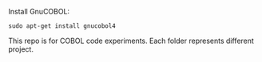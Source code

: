Install GnuCOBOL:
```
sudo apt-get install gnucobol4
```

This repo is for COBOL code experiments.
Each folder represents different project.
